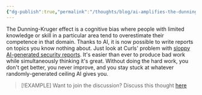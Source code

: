 ```yaml
---
{"dg-publish":true,"permalink":"/thoughts/blog/ai-amplifies-the-dunning-kruger-effect/","tags":["blogged","refactored","ai"],"created":"2025-09-21T19:59:07.671+01:00","updated":"2025-09-21T20:11:32.981+01:00"}
---
```


The Dunning-Kruger effect is a cognitive bias where people with limited knowledge or skill in a particular area tend to overestimate their competence in that domain. Thanks to AI, it is now possible to write reports on topics you know nothing about. Just look at Curls' problem with [sloppy AI-generated security reports](https://www.theregister.com/2025/05/07/curl_ai_bug_reports/). It's easier than ever to produce bad work while simultaneously thinking it's great. Without doing the hard work, you don't get better, you never improve, and you stay stuck at whatever randomly-generated ceiling AI gives you.

> [!EXAMPLE] Want to join the discussion? Discuss this thought [here](https://bsky.app/profile/craigtkhill.bsky.social/post/3lzelv3zyqk2m)